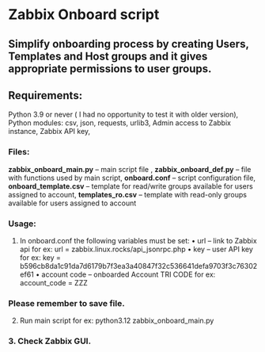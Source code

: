 # Zabbix  Onboard script

## Simplify onboarding process by creating Users, Templates and Host groups and it gives appropriate permissions to user groups. 

## Requirements: 
 Python 3.9 or never ( I had no opportunity to test it with older version),
 Python modules: csv, json, requests, urlib3,
 Admin access to Zabbix instance,
 Zabbix API key,

### Files:

**zabbix_onboard_main.py** – main script file ,
**zabbix_onboard_def.py** – file with functions used by main script,
**onboard.conf** – script configuration file,
**onboard_template.csv** – template for read/write groups available for users assigned to account,
**templates_ro.csv** – template with read-only groups available for users assigned to account

### Usage:
1.	In onboard.conf the following variables must be set:
 •	url – link to Zabbix api for ex:
    url = zabbix.linux.rocks/api_jsonrpc.php
 •	key – user API key   for ex:
    key = b596cb8da1c91da7d6179b7f3ea3a40847f32c536641defa9703f3c76302ef61
 •	account code – onboarded Account TRI CODE for ex:
    account_code = ZZZ
### Please remember to save file.

 2.	Run main script for ex:
    python3.12 zabbix_onboard_main.py
### 3.	Check Zabbix GUI.
